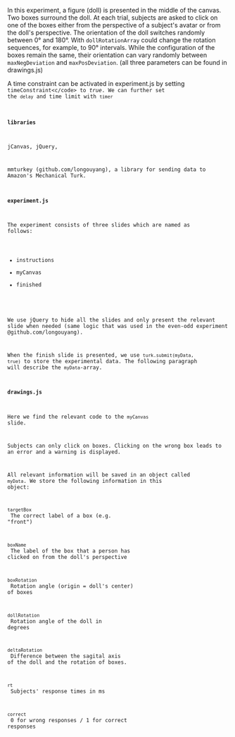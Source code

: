 In this experiment, a figure (doll) is presented in the middle of the canvas. Two boxes surround the doll.
At each trial, subjects are asked to click on one of the boxes either from the perspective of a subject's avatar or
from the doll's perspective. The orientation of the doll switches randomly between 0° and 180°. With <code>dollRotationArray</code> could change the rotation sequences, for example, to 90° intervals.
While the configuration of the boxes remain the same, their orientation can vary  randomly between
<code>maxNegDeviation</code> and <code>maxPosDeviation</code>. (all three parameters can be found in drawings.js)

A time constraint can be activated in experiment.js by setting <code>timeConstraint<c/code> to <i>true</i>. We can further set the <code>delay</code> and time limit with <code>timer</code>


#### libraries
jCanvas, jQuery,

mmturkey (github.com/longouyang), a library for sending data to Amazon's Mechanical Turk.

#### experiment.js
The experiment consists of three slides which are named as follows:
<ul>
<li>instructions</li>
<li>myCanvas</li>
<li>finished</li>
</ul>

We use jQuery to hide all the slides and only present the relevant slide
when needed (same logic that was used in the even-odd experiment @github.com/longouyang).

When the finish slide is presented, we use <code>turk.submit(myData, true)</code> to store the experimental data.
The following paragraph will describe the <code>myData</code>-array.

#### drawings.js
Here we find the relevant code to the <code>myCanvas</code> slide.

Subjects can only click on boxes. Clicking on the wrong box leads to an error and a warning is displayed.

All relevant information will be saved in an object called <code>myData</code>.
We store the following information in this object:

<code>targetBox</code> <br>
The correct label of a box (e.g. "front")

<code>boxName</code> <br>
The label of the box that a person has clicked on from the doll's perspective

<code>boxRotation</code> <br>
Rotation angle (origin = doll's center) of boxes

<code>dollRotation</code> <br>
Rotation angle of the doll in degrees

<code>deltaRotation</code> <br>
Difference between the sagital axis of the doll and the rotation of boxes.

<code>rt</code> <br>
Subjects' response times in ms

<code>correct </code> <br>
0 for wrong responses / 1 for correct responses
